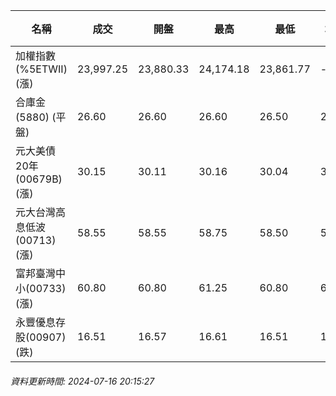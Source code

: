 | 名稱 | 成交 | 開盤 | 最高 | 最低 | 均價 | 成交金額(億) | 昨收 | 漲跌幅 | 漲跌 | 總量 | 昨量 | 振幅 |
| -------- | -------- | -------- | -------- |-------- | -------- | -------- |-------- |-------- |-------- | -------- | -------- |-------- |
|加權指數(%5ETWII) (漲)|23,997.25|23,880.33|24,174.18|23,861.77|-|4,679.21|23,879.36|0.49%|117.89|9,639,156|0|1.31%|
|合庫金(5880) (平盤)|26.60|26.60|26.60|26.50|26.56|1.64|26.60|0.00%|0.00|6,156|8,550|0.38%|
|元大美債20年(00679B) (漲)|30.15|30.11|30.16|30.04|30.13|14.28|30.04|0.37%|0.11|47,375|72,348|0.40%|
|元大台灣高息低波(00713) (漲)|58.55|58.55|58.75|58.50|58.58|4.47|58.45|0.17%|0.10|7,627|11,976|0.43%|
|富邦臺灣中小(00733) (漲)|60.80|60.80|61.25|60.80|61.07|0.964|60.75|0.08%|0.05|1,578|1,183|0.74%|
|永豐優息存股(00907) (跌)|16.51|16.57|16.61|16.51|16.55|0.346|16.53|0.12%|0.02|2,091|2,092|0.60%|
###### 資料更新時間: 2024-07-16 20:15:27